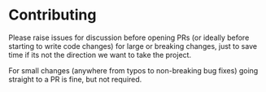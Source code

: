 # Contributing

Please raise issues for discussion before opening PRs (or ideally before starting to write code changes) for large or breaking changes,
just to save time if its not the direction we want to take the project.

For small changes (anywhere from typos to non-breaking bug fixes) going straight to a PR is fine, but not required.
